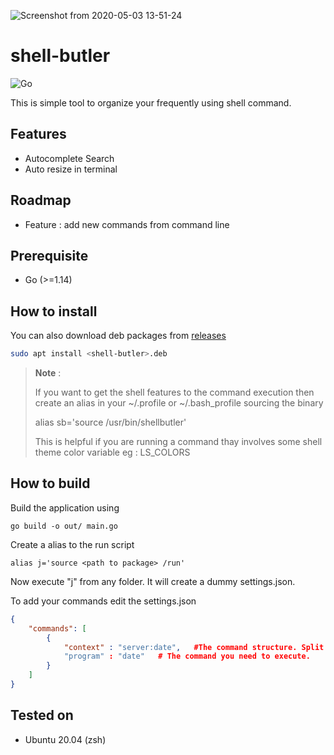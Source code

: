 ![Screenshot from 2020-05-03 13-51-24](https://user-images.githubusercontent.com/462648/80909535-bd37cf80-8d46-11ea-8658-af760b359791.png)

# shell-butler
![Go](https://github.com/vinodsr/shell-butler/workflows/Go/badge.svg)

This is simple tool to organize your frequently using shell command. 

## Features

* Autocomplete Search
* Auto resize in terminal


## Roadmap

* Feature : add new commands from command line 

## Prerequisite
- Go (>=1.14)

## How to install

You can also download deb packages from [releases](https://github.com/vinodsr/shell-butler/releases/)

```bash
sudo apt install <shell-butler>.deb
```
>
>
> **Note** : 
> 
> If you want to get the shell features to the command execution then create an alias in your ~/.profile or ~/.bash_profile sourcing the binary
> 
> alias sb='source /usr/bin/shellbutler'
>
> This is helpful if you are running a command thay involves some shell theme color variable eg : LS_COLORS
>
>


## How to build

Build the application using

```
go build -o out/ main.go
```

Create a alias to the run script 

```
alias j='source <path to package> /run'
```


Now execute "j" from any folder. It will create a dummy settings.json. 

To add your commands edit the settings.json

```json
{
    "commands": [
        {
            "context" : "server:date",   #The command structure. Split levels by :
            "program" : "date"   # The command you need to execute.
        }
    ]
}
```

## Tested on

* Ubuntu 20.04 (zsh)
